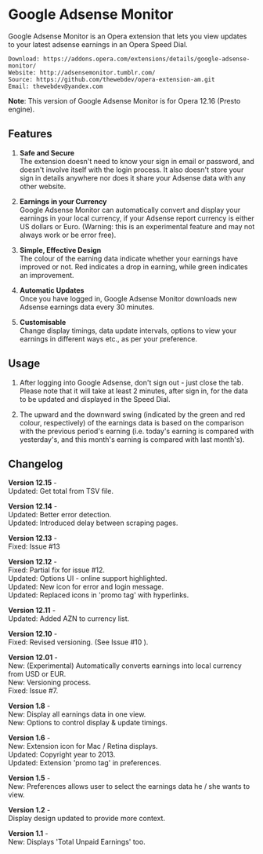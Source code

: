 # Google Adsense Monitor

Google Adsense Monitor is an Opera extension that lets you view updates to your latest adsense earnings in an Opera Speed Dial.
	
	Download: https://addons.opera.com/extensions/details/google-adsense-monitor/
	Website: http://adsensemonitor.tumblr.com/
	Source: https://github.com/thewebdev/opera-extension-am.git
	Email: thewebdev@yandex.com

**Note**: This version of Google Adsense Monitor is for Opera 12.16 (Presto engine).  

## Features  

1. **Safe and Secure**  
The extension doesn't need to know your sign in email or password, and doesn't involve itself with the login process. It also doesn't store your sign in details anywhere nor does it share your Adsense data with any other website.

2. **Earnings in your Currency**  
Google Adsense Monitor can automatically convert and display your earnings in your local currency, if your Adsense report currency is either US dollars or Euro. (Warning: this is an experimental feature and may not always work or be error free).

3. **Simple, Effective Design**  
The colour of the earning data indicate whether your earnings have improved or not. Red indicates a drop in earning, while green indicates an improvement.

4. **Automatic Updates**  
Once you have logged in, Google Adsense Monitor downloads new Adsense earnings data every 30 minutes.  

5. **Customisable**  
Change display timings, data update intervals, options to view your earnings in different ways etc., as per your preference.   

## Usage

1. After logging into Google Adsense, don't sign out - just close the tab. Please note that it will take at least 2 minutes, after sign in, for the data to be updated and displayed in the Speed Dial.

2. The upward and the downward swing (indicated by the green and red colour, respectively) of the earnings data is based on the comparison with the previous period's earning (i.e. today's earning is compared with yesterday's, and this month's earning is compared with last month's).

## Changelog  

**Version 12.15** -  
Updated: Get total from TSV file.    

**Version 12.14** -  
Updated: Better error detection.  
Updated: Introduced delay between scraping pages.  

**Version 12.13** -  
Fixed: Issue #13

**Version 12.12** -  
Fixed: Partial fix for issue #12.  
Updated: Options UI - online support highlighted.  
Updated: New icon for error and login message.  
Updated: Replaced icons in 'promo tag' with hyperlinks.    

**Version 12.11** -  
Updated: Added AZN to currency list.  

**Version 12.10** -  
Fixed: Revised versioning. (See Issue #10 ).  

**Version 12.01** -  
New: (Experimental) Automatically converts earnings into local currency from USD or EUR.  
New: Versioning process.  
Fixed: Issue #7.  

**Version 1.8** -  
New: Display all earnings data in one view.  
New: Options to control display & update timings.  

**Version 1.6** -  
New: Extension icon for Mac / Retina displays.  
Updated: Copyright year to 2013.  
Updated: Extension 'promo tag' in preferences.  

**Version 1.5** -  
New: Preferences allows user to select the earnings data he / she wants to view.  

**Version 1.2** -  
Display design updated to provide more context.

**Version 1.1** -  
New: Displays 'Total Unpaid Earnings' too.
